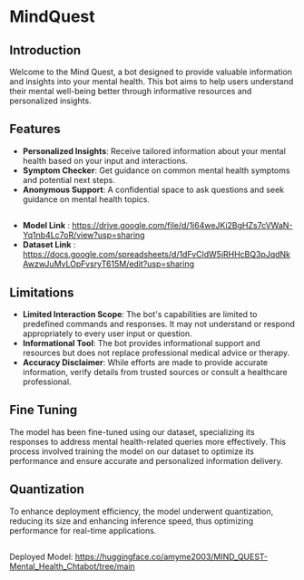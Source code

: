 # MindQuest
## Introduction
Welcome to the Mind Quest, a bot designed to provide valuable information and insights into your mental health. This bot aims to help users understand their mental well-being better through informative resources and personalized insights.
## Features
* **Personalized Insights**: Receive tailored information about your mental health based on your input and interactions.
* **Symptom Checker**: Get guidance on common mental health symptoms and potential next steps.
* **Anonymous Support**: A confidential space to ask questions and seek guidance on mental health topics.
##
* **Model Link** : https://drive.google.com/file/d/1j64weJKi2BgHZs7cVWaN-Yq1nb4Lc7oR/view?usp=sharing
* **Dataset Link** : https://docs.google.com/spreadsheets/d/1dFvCldW5jRHHcBQ3pJqdNkAwzwJuMvLOpFvsryT615M/edit?usp=sharing
## Limitations
* **Limited Interaction Scope**: The bot's capabilities are limited to predefined commands and responses. It may not understand or respond appropriately to every user input or question.
* **Informational Tool**: The bot provides informational support and resources but does not replace professional medical advice or therapy.
* **Accuracy Disclaimer**: While efforts are made to provide accurate information, verify details from trusted sources or consult a healthcare professional.
## Fine Tuning
The model has been fine-tuned using our dataset, specializing its responses to address mental health-related queries more effectively. This process involved training the model on our dataset to optimize its performance and ensure accurate and personalized information delivery.
## Quantization
To enhance deployment efficiency, the model underwent quantization, reducing its size and enhancing inference speed, thus optimizing performance for real-time applications.
##
Deployed Model: https://huggingface.co/amyme2003/MIND_QUEST-Mental_Health_Chtabot/tree/main


